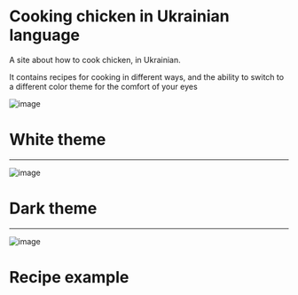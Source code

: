 # Cooking chicken in Ukrainian language 

A site about how to cook chicken, in Ukrainian.

It contains recipes for cooking in different ways, and the ability to switch to a different color theme for the comfort of your eyes

![image](https://github.com/Taras-P-Kob/Cooking_chicken/assets/119957094/448c309c-52b1-4ddd-be1f-f0f52240317d)
# White theme

----------------------------------------------------------------------------------------------------------------------------------------------------------------------------------------------------------------------
![image](https://github.com/Taras-P-Kob/Cooking_chicken/assets/119957094/4965572e-8c2f-49fb-be42-477866b09dea)
# Dark theme

----------------------------------------------------------------------------------------------------------------------------------------------------------------------------------------------------------------------
![image](https://github.com/Taras-P-Kob/Cooking_chicken/assets/119957094/b069a4c8-6d0e-42a3-b4e2-00579823290f)
# Recipe example
